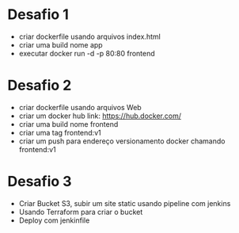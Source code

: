 
# Desafio 1
- criar dockerfile usando arquivos index.html
- criar uma build nome app
- executar docker run -d -p 80:80 frontend
# Desafio 2
- criar dockerfile usando arquivos Web
- criar um docker hub link: https://hub.docker.com/
- criar uma build nome frontend
- criar uma tag frontend:v1
- criar um push para endereço versionamento docker chamando frontend:v1
# Desafio 3
 - Criar Bucket S3, subir um site static usando pipeline com jenkins
 - Usando Terraform para criar o bucket
 - Deploy com jenkinfile